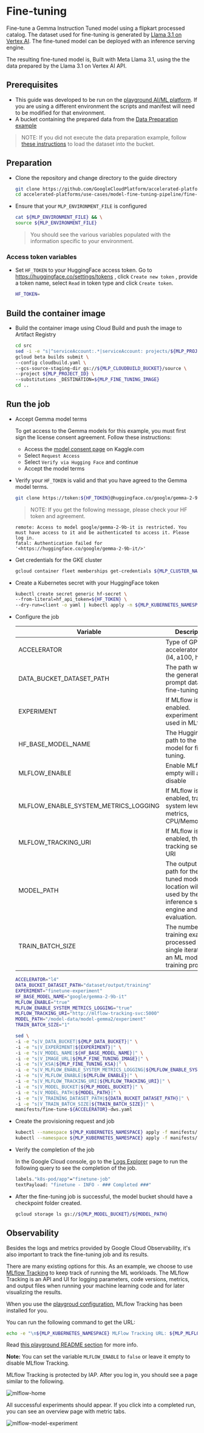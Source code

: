 # Fine-tuning

Fine-tune a Gemma Instruction Tuned model using a flipkart processed catalog.
The dataset used for fine-tuning is generated by
[Llama 3.1 on Vertex AI](https://console.cloud.google.com/vertex-ai/publishers/meta/model-garden/llama-3.1-405b-instruct-maas).
The fine-tuned model can be deployed with an inference serving engine.

The resulting fine-tuned model is, Built with Meta Llama 3.1, using the the data
prepared by the Llama 3.1 on Vertex AI API.

## Prerequisites

- This guide was developed to be run on the
  [playground AI/ML platform](/platforms/gke-aiml/playground/README.md). If you
  are using a different environment the scripts and manifest will need to be
  modified for that environment.
- A bucket containing the prepared data from the
  [Data Preparation example](/use-cases/model-fine-tuning-pipeline/data-preparation/gemma-it/README.md)

> NOTE: If you did not execute the data preparation example, follow
> [these instructions](/use-cases/prerequisites/prepared-data.md) to load the
> dataset into the bucket.

## Preparation

- Clone the repository and change directory to the guide directory

  ```sh
  git clone https://github.com/GoogleCloudPlatform/accelerated-platforms && \
  cd accelerated-platforms/use-cases/model-fine-tuning-pipeline/fine-tuning/pytorch
  ```

- Ensure that your `MLP_ENVIRONMENT_FILE` is configured

  ```sh
  cat ${MLP_ENVIRONMENT_FILE} && \
  source ${MLP_ENVIRONMENT_FILE}
  ```

  > You should see the various variables populated with the information specific
  > to your environment.

### Access token variables

- Set `HF_TOKEN` to your HuggingFace access token. Go to
  <https://huggingface.co/settings/tokens> , click `Create new token` , provide
  a token name, select `Read` in token type and click `Create token`.

  ```sh
  HF_TOKEN=
  ```

## Build the container image

- Build the container image using Cloud Build and push the image to Artifact
  Registry

  ```sh
  cd src
  sed -i -e "s|^serviceAccount:.*|serviceAccount: projects/${MLP_PROJECT_ID}/serviceAccounts/${MLP_BUILD_GSA}|" cloudbuild.yaml
  gcloud beta builds submit \
  --config cloudbuild.yaml \
  --gcs-source-staging-dir gs://${MLP_CLOUDBUILD_BUCKET}/source \
  --project ${MLP_PROJECT_ID} \
  --substitutions _DESTINATION=${MLP_FINE_TUNING_IMAGE}
  cd ..
  ```

## Run the job

- Accept Gemma model terms

  To get access to the Gemma models for this example, you must first sign the
  license consent agreement. Follow these instructions:

  - Access the [model consent page](https://www.kaggle.com/models/google/gemma)
    on Kaggle.com
  - Select `Request Access`
  - Select `Verify via Hugging Face` and continue
  - Accept the model terms

- Verify your `HF_TOKEN` is valid and that you have agreed to the Gemma model
  terms.

  ```sh
  git clone https://token:${HF_TOKEN}@huggingface.co/google/gemma-2-9b-it /tmp/test
  ```

  > NOTE: If you get the following message, please check your HF token and
  > agreement.

  ```
  remote: Access to model google/gemma-2-9b-it is restricted. You must have access to it and be authenticated to access it. Please log in.
  fatal: Authentication failed for '<https://huggingface.co/google/gemma-2-9b-it/>'
  ```

- Get credentials for the GKE cluster

  ```sh
  gcloud container fleet memberships get-credentials ${MLP_CLUSTER_NAME} --project ${MLP_PROJECT_ID}
  ```

- Create a Kubernetes secret with your HuggingFace token

  ```sh
  kubectl create secret generic hf-secret \
  --from-literal=hf_api_token=${HF_TOKEN} \
  --dry-run=client -o yaml | kubectl apply -n ${MLP_KUBERNETES_NAMESPACE} -f -
  ```

- Configure the job

  | Variable                             | Description                                                                                                                       | Example                                       |
  | ------------------------------------ | --------------------------------------------------------------------------------------------------------------------------------- | --------------------------------------------- |
  | ACCELERATOR                          | Type of GPU accelerator to use (l4, a100, h100)                                                                                   | l4                                            |
  | DATA_BUCKET_DATASET_PATH             | The path where the generated prompt data is for fine-tuning.                                                                      | dataset/output/training                       |
  | EXPERIMENT                           | If MLflow is enabled. experiment ID used in MLflow                                                                                | experiment-                                   |
  | HF_BASE_MODEL_NAME                   | The Hugging Face path to the base model for fine-tuning.                                                                          | google/gemma-2-9b-it                          |
  | MLFLOW_ENABLE                        | Enable MLflow, empty will also disable                                                                                            | true/false                                    |
  | MLFLOW_ENABLE_SYSTEM_METRICS_LOGGING | If MLflow is enabled, track system level metrics, CPU/Memory/GPU                                                                  | true/false                                    |
  | MLFLOW_TRACKING_URI                  | If MLflow is enabled, the tracking server URI                                                                                     | <http://mlflow-tracking-service.ml-team:5000> |
  | MODEL_PATH                           | The output folder path for the fine-tuned model. This location will be used by the inference serving engine and model evaluation. | /model-data/model-gemma2/experiment           |
  | TRAIN_BATCH_SIZE                     | The number of training examples processed in a single iteration of an ML model's training process                                 | 1                                             |

  ```sh
  ACCELERATOR="l4"
  DATA_BUCKET_DATASET_PATH="dataset/output/training"
  EXPERIMENT="finetune-experiment"
  HF_BASE_MODEL_NAME="google/gemma-2-9b-it"
  MLFLOW_ENABLE="true"
  MLFLOW_ENABLE_SYSTEM_METRICS_LOGGING="true"
  MLFLOW_TRACKING_URI="http://mlflow-tracking-svc:5000"
  MODEL_PATH="/model-data/model-gemma2/experiment"
  TRAIN_BATCH_SIZE="1"
  ```

  ```sh
  sed \
  -i -e "s|V_DATA_BUCKET|${MLP_DATA_BUCKET}|" \
  -i -e "s|V_EXPERIMENT|${EXPERIMENT}|" \
  -i -e "s|V_MODEL_NAME|${HF_BASE_MODEL_NAME}|" \
  -i -e "s|V_IMAGE_URL|${MLP_FINE_TUNING_IMAGE}|" \
  -i -e "s|V_KSA|${MLP_FINE_TUNING_KSA}|" \
  -i -e "s|V_MLFLOW_ENABLE_SYSTEM_METRICS_LOGGING|${MLFLOW_ENABLE_SYSTEM_METRICS_LOGGING}|" \
  -i -e "s|V_MLFLOW_ENABLE|${MLFLOW_ENABLE}|" \
  -i -e "s|V_MLFLOW_TRACKING_URI|${MLFLOW_TRACKING_URI}|" \
  -i -e "s|V_MODEL_BUCKET|${MLP_MODEL_BUCKET}|" \
  -i -e "s|V_MODEL_PATH|${MODEL_PATH}|" \
  -i -e "s|V_TRAINING_DATASET_PATH|${DATA_BUCKET_DATASET_PATH}|" \
  -i -e "s|V_TRAIN_BATCH_SIZE|${TRAIN_BATCH_SIZE}|" \
  manifests/fine-tune-${ACCELERATOR}-dws.yaml
  ```

- Create the provisioning request and job

  ```sh
  kubectl --namespace ${MLP_KUBERNETES_NAMESPACE} apply -f manifests/provisioning-request-${ACCELERATOR}.yaml
  kubectl --namespace ${MLP_KUBERNETES_NAMESPACE} apply -f manifests/fine-tune-${ACCELERATOR}-dws.yaml
  ```

- Verify the completion of the job

  In the Google Cloud console, go to the
  [Logs Explorer](https://console.cloud.google.com/logs) page to run the
  following query to see the completion of the job.

  ```sh
  labels."k8s-pod/app"="finetune-job"
  textPayload: "finetune - INFO - ### Completed ###"
  ```

- After the fine-tuning job is successful, the model bucket should have a
  checkpoint folder created.

  ```sh
  gcloud storage ls gs://${MLP_MODEL_BUCKET}/${MODEL_PATH}
  ```

## Observability

Besides the logs and metrics provided by Google Cloud Observability, it's also
important to track the fine-tuning job and its results.

There are many existing options for this. As an example, we choose to use
[MLflow Tracking](https://mlflow.org/docs/latest/tracking.html) to keep track of
running the ML workloads. The MLflow Tracking is an API and UI for logging
parameters, code versions, metrics, and output files when running your machine
learning code and for later visualizing the results.

When you use the
[playgroud configuration](/platforms/gke-aiml/playground/README.md), MLflow
Tracking has been installed for you.

You can run the following command to get the URL:

```sh
echo -e "\n${MLP_KUBERNETES_NAMESPACE} MLFlow Tracking URL: ${MLP_MLFLOW_TRACKING_NAMESPACE_ENDPOINT}\n"
```

Read
[this playground README section](/platforms/gke-aiml/playground/README.md#software-installed-via-reposync-and-rootsync)
for more info.

**Note:** You can set the variable `MLFLOW_ENABLE` to `false` or leave it empty
to disable MLflow Tracking.

MLflow Tracking is protected by IAP. After you log in, you should see a page
similar to the following.

![mlflow-home](/docs/use-cases/model-fine-tuning-pipeline/fine-tuning/pytorch/images/mlflow-home.png)

All successful experiments should appear. If you click into a completed run, you
can see an overview page with metric tabs.

![mlflow-model-experiment](/docs/use-cases/model-fine-tuning-pipeline/fine-tuning/pytorch/images/mlflow-model-experiment.png)
